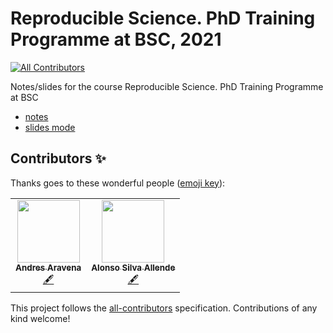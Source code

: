 # Reproducible Science. PhD Training Programme at BSC, 2021
<!-- ALL-CONTRIBUTORS-BADGE:START - Do not remove or modify this section -->
[![All Contributors](https://img.shields.io/badge/all_contributors-2-orange.svg?style=flat-square)](#contributors-)
<!-- ALL-CONTRIBUTORS-BADGE:END -->

Notes/slides for the course Reproducible Science. PhD Training Programme at BSC

- [notes](https://hackmd.io/@pareyesv/rs2021?type=view)
- [slides mode](https://hackmd.io/@pareyesv/rs2021?type=slide)

## Contributors ✨

Thanks goes to these wonderful people ([emoji key](https://allcontributors.org/docs/en/emoji-key)):

<!-- ALL-CONTRIBUTORS-LIST:START - Do not remove or modify this section -->
<!-- prettier-ignore-start -->
<!-- markdownlint-disable -->
<table>
  <tr>
    <td align="center"><a href="http://anaraven.bitbucket.io/"><img src="https://avatars.githubusercontent.com/u/7228142?v=4?s=100" width="100px;" alt=""/><br /><sub><b>Andres Aravena</b></sub></a><br /><a href="#content-anaraven" title="Content">🖋</a></td>
    <td align="center"><a href="http://www.dim.uchile.cl/~alsilva/"><img src="https://avatars.githubusercontent.com/u/30263736?v=4?s=100" width="100px;" alt=""/><br /><sub><b>Alonso Silva Allende</b></sub></a><br /><a href="#content-alonsosilvaallende" title="Content">🖋</a></td>
  </tr>
</table>

<!-- markdownlint-restore -->
<!-- prettier-ignore-end -->

<!-- ALL-CONTRIBUTORS-LIST:END -->

This project follows the [all-contributors](https://github.com/all-contributors/all-contributors) specification. Contributions of any kind welcome!